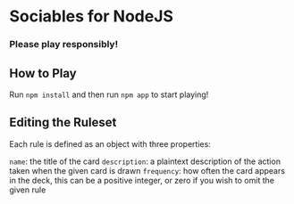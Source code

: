 # Sociables for NodeJS
### Please play responsibly!

## How to Play
Run `npm install` and then run `npm app` to start playing!

## Editing the Ruleset
Each rule is defined as an object with three properties: 

`name`: the title of the card
`description`: a plaintext description of the action taken when the given card is drawn
`frequency`: how often the card appears in the deck, this can be a positive integer, or zero if you wish to omit the given rule


